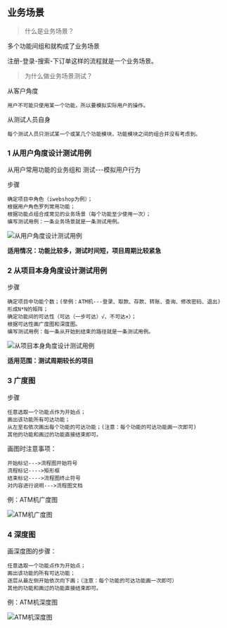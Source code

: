 ## 业务场景

>什么是业务场景？

多个功能间组和就构成了业务场景

注册-登录-搜索-下订单这样的流程就是一个业务场景。

>为什么做业务场景测试？

从客户角度

    用户不可能只使用某一个功能，所以要模拟实际用户的操作。

从测试人员自身

    每个测试人员只测试某一个或某几个功能模块，功能模块之间的组合并没有考虑到。


### 1 从用户角度设计测试用例

从用户常用功能的业务组和 测试---模拟用户行为

步骤

    确定项目中角色（iwebshop为例）；
    根据用户角色罗列常用功能；
    根据功能点组合成常见的业务场景（每个功能至少使用一次）；
    编写测试用例：一条业务场景就是一条测试用例。

![从用户角度设计测试用例](/images/32.png)

**适用情况：功能比较多，测试时间短，项目周期比较紧急**

### 2 从项目本身角度设计测试用例

步骤

    确定项目中功能个数；(举例：ATM机---登录、取款、存款、转账、查询、修改密码、退出)
    形成N*N的矩阵；
    确定功能间的可达性（可达（一步可达）√、不可达×）；
    根据可达性画广度图和深度图。
    编写测试用例：每一条从开始到结束的路径就是一条测试用例。

![从项目本身角度设计测试用例](/images/33.png)


**适用范围：测试周期较长的项目**

### 3 广度图

步骤

    任意选取一个功能点作为开始点；
    画出该功能所有可达功能；
    从左至右依次画出每个功能的可达功能；(注意：每个功能的可达功能画一次即可)
    其他的功能和画过的功能直接结束即可。

画图时注意事项：

    开始标记--->流程图开始符号
    流程标记---->矩形框
    结束标记---->流程图终止符号
    对内容进行说明--->流程图文档

例：ATM机广度图

![ATM机广度图](/images/34.png)

### 4 深度图

画深度图的步骤：
    
    任意选取一个功能点作为开始点；
    画出该功能的所有可达功能；
    逐层从最左侧开始依次向下画；（注意：每个功能的可达功能画一次即可）
    其他的功能和画过的功能直接结束即可。

例：ATM机深度图

![ATM机深度图](/images/35.png)